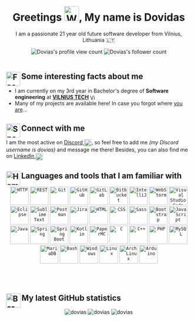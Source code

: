 <h1 align="center">Greetings <a href="#greetings--my-name-is-dovidas"><img src="https://raw.githubusercontent.com/Tarikul-Islam-Anik/Animated-Fluent-Emojis/master/Emojis/Hand%20gestures/Waving%20Hand.png" alt="Waving Hand" width="40" height="40" /></a>, My name is Dovidas</h1>
<p align="center">I am a passionate 21 year old future software developer from Vilnius, Lithuania 🇱🇹</p>
<div align="center">
  <img src="https://komarev.com/ghpvc/?username=dovias&label=Profile%20views&color=0e75b6&style=flat" alt="Dovias's profile view count" />
  <img src="https://img.shields.io/github/followers/Dovias?label=Followers&logo=Github" alt="Dovias's follower count"/>
</div>
<br>

## <a href="#-some-interesting-facts-about-me"><img align="left" src="https://raw.githubusercontent.com/Tarikul-Islam-Anik/Animated-Fluent-Emojis/master/Emojis/Smilies/Face%20with%20Monocle.png" alt="Face with Monocle" width="38" height="38" /></a> Some interesting facts about me
- I am currently on my 3rd year in Bachelor's degree of **Software engineering** at [**VILNIUS TECH**](https://vilniustech.lt/studies/study-programmes/bachelor-and-integrated-study-programmes/317407?element_id=320665&sp_id=314&f_id=4&qualification=a%3A2%3A%7Bi%3A0%3Bs%3A1%3A%22B%22%3Bi%3A1%3Bs%3A1%3A%22A%22%3B%7D) <img align="center" src="https://gist.githubusercontent.com/Dovias/d5aa40c48a1a2fb716caa69feb14e09e/raw/a17e9b42ac7cecea78460cf73f97afd1c51ed32c/vilnius-tech-logo.svg" alt="Vilnius TECH logo" height=15 width=15/>
- Many of my projects are available here! In case you forgot where [you are](https://github.com/Dovias)...

## <a href="#-connect-with-me"><img align="left" src="https://raw.githubusercontent.com/Tarikul-Islam-Anik/Animated-Fluent-Emojis/master/Emojis/Smilies/Speech%20Balloon.png" alt="Speech Balloon" width="38" height="38" /></a> Connect with me
I am the most active on <a href="https://discord.com/" target="blank">Discord <img align="center" src="https://assets-global.website-files.com/6257adef93867e50d84d30e2/653714c174fc6c8bbea73caf_636e0a69f118df70ad7828d4_icon_clyde_blurple_RGB.svg" alt="dovias" height="20" width="20" /></a>, so feel free to add me *(my Discord username is dovias)* and message me there! Besides, you can also find me on <a href="https://www.linkedin.com/in/dovidas-zablockis">LinkedIn <img align="center" src="https://content.linkedin.com/content/dam/me/business/en-us/amp/brand-site/v2/bg/LI-Bug.svg.original.svg" alt="LinkedIn logo" height="20" width="20"><a>

## <a href="#-languages-and-tools-that-i-am-familiar-with"><img align="left" src="https://raw.githubusercontent.com/Tarikul-Islam-Anik/Animated-Fluent-Emojis/master/Emojis/Objects/Hammer%20and%20Wrench.png" alt="Hammer and Wrench" width="38" height="38" /></a> Languages and tools that I am familiar with
<p align="center">
  <a href="https://httpwg.org/specs/rfc9114.html"><code><img width="50" src="https://user-images.githubusercontent.com/25181517/192107854-765620d7-f909-4953-a6da-36e1ef69eea6.png" alt="HTTP" title="HTTP"/></code></a>
  <a href="https://www.w3.org/2001/sw/wiki/REST"><code><img width="50" src="https://user-images.githubusercontent.com/25181517/192107858-fe19f043-c502-4009-8c47-476fc89718ad.png" alt="REST" title="REST"/></code></a>
  <a href="https://git-scm.com/"><code><img width="50" src="https://user-images.githubusercontent.com/25181517/192108372-f71d70ac-7ae6-4c0d-8395-51d8870c2ef0.png" alt="Git" title="Git"/></code></a>
  <a href="https://github.com/"><code><img width="50" src="https://user-images.githubusercontent.com/25181517/192108374-8da61ba1-99ec-41d7-80b8-fb2f7c0a4948.png" alt="GitHub" title="GitHub"/></code></a>
  <a href="https://gitlab.com/"><code><img width="50" src="https://user-images.githubusercontent.com/25181517/192108376-c675d39b-90f6-4073-bde6-5a9291644657.png" alt="GitLab" title="GitLab"/></code></a>
  <a href="https://bitbucket.com/"><code><img width="50" src="https://user-images.githubusercontent.com/25181517/192108375-268c35e6-ab26-44b2-88bf-e3121a4e5083.png" alt="Bitbucket" title="Bitbucket"/></code></a>
  <a href="https://jetbrains.com/idea/"><code><img width="50" src="https://user-images.githubusercontent.com/25181517/192108890-200809d1-439c-4e23-90d3-b090cf9a4eea.png" alt="IntelliJ" title="IntelliJ"/></code></a>
  <a href="https://jetbrains.com/webstorm/"><code><img width="50" src="https://user-images.githubusercontent.com/25181517/192108893-b1eed3c7-b2c4-4e1c-9e9f-c7e83637b33d.png" alt="WebStorm" title="WebStorm"/></code></a>
  <a href="https://code.visualstudio.com/"><code><img width="50" src="https://user-images.githubusercontent.com/25181517/192108891-d86b6220-e232-423a-bf5f-90903e6887c3.png" alt="Visual Studio Code" title="Visual Studio Code"/></code></a>
  <a href="https://eclipse.org/"><code><img width="50" src="https://user-images.githubusercontent.com/25181517/192108892-6e9b5cdf-4e35-4a70-ad9a-801a93a07c1c.png" alt="Eclipse" title="Eclipse"/></code></a>
  <a href="https://sublimetext.com/"><code><img width="50" src="https://user-images.githubusercontent.com/25181517/190887576-6653f877-8439-4521-82f3-403086ead892.png" alt="Sublime Text" title="Sublime Text"/></code></a>
  <a href="https://postman.com"><code><img width="50" src="https://user-images.githubusercontent.com/25181517/192109061-e138ca71-337c-4019-8d42-4792fdaa7128.png" alt="Postman" title="Postman"/></code></a>
  <a href="https://atlassian.com/software/jira"><code><img width="50" src="https://user-images.githubusercontent.com/25181517/183912952-83784e94-629d-4c34-a961-ae2ae795b662.png" alt="Jira" title="Jira"/></code></a>
  <a href="https://www.w3.org/html/"><code><img width="50" src="https://user-images.githubusercontent.com/25181517/192158954-f88b5814-d510-4564-b285-dff7d6400dad.png" alt="HTML" title="HTML"/></code></a>
  <a href="https://www.w3schools.com/css/"><code><img width="50" src="https://user-images.githubusercontent.com/25181517/183898674-75a4a1b1-f960-4ea9-abcb-637170a00a75.png" alt="CSS" title="CSS"/></code></a>
  <a href="https://sass-lang.com"><code><img width="50" src="https://user-images.githubusercontent.com/25181517/192158956-48192682-23d5-4bfc-9dfb-6511ade346bc.png" alt="Sass" title="Sass"/></code></a>
  <a href="https://getbootstrap.com"><code><img width="50" src="https://user-images.githubusercontent.com/25181517/183898054-b3d693d4-dafb-4808-a509-bab54cf5de34.png" alt="Bootstrap" title="Bootstrap"/></code></a>
  <a href="https://developer.mozilla.org/en-US/docs/Web/JavaScript"><code><img width="50" src="https://user-images.githubusercontent.com/25181517/117447155-6a868a00-af3d-11eb-9cfe-245df15c9f3f.png" alt="JavaScript" title="JavaScript"/></code></a>
  <a href="https://www.java.com"><code><img width="50" src="https://user-images.githubusercontent.com/25181517/117201156-9a724800-adec-11eb-9a9d-3cd0f67da4bc.png" alt="Java" title="Java"/></code></a>
  <a href="https://spring.io/"><code><img width="50" src="https://user-images.githubusercontent.com/25181517/117201470-f6d56780-adec-11eb-8f7c-e70e376cfd07.png" alt="Spring" title="Spring"/></code></a>
  <a href="https://spring.io/projects/spring-boot/"><code><img width="50" src="https://user-images.githubusercontent.com/25181517/183891303-41f257f8-6b3d-487c-aa56-c497b880d0fb.png" alt="Spring Boot" title="Spring Boot"/></code></a>
  <a href="https://kotlinlang.org"><code><img width="50" src="https://user-images.githubusercontent.com/25181517/185062810-7ee0c3d2-17f2-4a98-9d8a-a9576947692b.png" alt="Kotlin" title="Kotlin"/></code></a>
  <a href="https://papermc.io/"><code><img width="50" src="https://gist.githubusercontent.com/Dovias/c9dbf2a90eadf5e04dddded4dca589c8/raw/c190dc5a2ebae58e6e1cfe37b927f8fd59fe8d30/papermc-logo.svg" alt="PaperMC" title="PaperMC"/></code></a>
  <a href="https://www.cprogramming.com/"><code><img width="50" src="https://user-images.githubusercontent.com/25181517/192106070-46255bcf-65e6-4c6b-a296-bf8d0d8fb2a7.png" alt="C" title="C"/></code></a>
  <a href="https://www.w3schools.com/cpp/"><code><img width="50" src="https://user-images.githubusercontent.com/25181517/192106073-90fffafe-3562-4ff9-a37e-c77a2da0ff58.png" alt="C++" title="C++"/></code></a>
  <a href="https://www.php.net"><code><img width="50" src="https://user-images.githubusercontent.com/25181517/183570228-6a040b9f-3ddf-47a2-a201-743121dac664.png" alt="PHP" title="PHP"/></code></a>
  <a href="https://www.mysql.com/"><code><img width="50" src="https://user-images.githubusercontent.com/25181517/183896128-ec99105a-ec1a-4d85-b08b-1aa1620b2046.png" alt="MySQL" title="MySQL"/></code></a>
  <a href="https://mariadb.org/"><code><img width="50" src="https://github.com/marwin1991/profile-technology-icons/assets/136815194/3c698a4f-84e4-4849-a900-476b14311634" alt="MariaDB" title="MariaDB"/></code></a>
  <a href="https://www.gnu.org/software/bash/"><code><img width="50" src="https://user-images.githubusercontent.com/25181517/192158606-7c2ef6bd-6e04-47cf-b5bc-da2797cb5bda.png" alt="Bash" title="Bash"/></code></a>
  <a href="https://www.microsoft.com/en-us/windows"><code><img width="50" src="https://upload.wikimedia.org/wikipedia/commons/8/87/Windows_logo_-_2021.svg" alt="Windows" title="Windows"/></code></a>
  <a href="https://www.linux.org/"><code><img width="50" src="https://github.com/marwin1991/profile-technology-icons/assets/76662862/2481dc48-be6b-4ebb-9e8c-3b957efe69fa" alt="Linux" title="Linux"/></code></a>
  <a href="https://archlinux.org/"><code><img width="50" src="https://user-images.githubusercontent.com/25181517/186884156-e63da389-f3e1-4dca-a6c1-d76e886ba22a.png" alt="Arch Linux" title="Arch Linux"/></code></a>
  <a href="https://www.arduino.cc/"><code><img width="50" src="https://github.com/marwin1991/profile-technology-icons/assets/136815194/a57a85ba-e2dd-4036-85b6-7e1532391627" alt="Arduino" title="Arduino"/></code></a>
</p>
<br>
<br>

## <a href="#-my-latest-github-statistics"><img align="left" src="https://raw.githubusercontent.com/Tarikul-Islam-Anik/Animated-Fluent-Emojis/master/Emojis/Objects/Bar%20Chart.png" alt="Bar Chart" width="39" height="39" /></a> My latest GitHub statistics
<div align="center">
  <img src="https://github-readme-stats.vercel.app/api?username=dovias&show_icons=true&locale=en" alt="dovias" />
  <img src="https://github-readme-streak-stats.herokuapp.com/?user=dovias&" alt="dovias" />
  <img src="https://github-readme-stats.vercel.app/api/top-langs?username=dovias&show_icons=true&locale=en&layout=compact" alt="dovias" />
</div>
